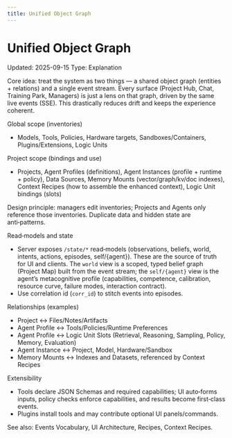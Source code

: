 ```yaml
---
title: Unified Object Graph
---
```


# Unified Object Graph
Updated: 2025-09-15
Type: Explanation

Core idea: treat the system as two things — a shared object graph (entities + relations) and a single event stream. Every surface (Project Hub, Chat, Training Park, Managers) is just a lens on that graph, driven by the same live events (SSE). This drastically reduces drift and keeps the experience coherent.

Global scope (inventories)
- Models, Tools, Policies, Hardware targets, Sandboxes/Containers, Plugins/Extensions, Logic Units

Project scope (bindings and use)
- Projects, Agent Profiles (definitions), Agent Instances (profile + runtime + policy), Data Sources, Memory Mounts (vector/graph/kv/doc indexes), Context Recipes (how to assemble the enhanced context), Logic Unit bindings (slots)

Design principle: managers edit inventories; Projects and Agents only reference those inventories. Duplicate data and hidden state are anti‑patterns.

Read‑models and state
- Server exposes `/state/*` read‑models (observations, beliefs, world, intents, actions, episodes, self/{agent}). These are the source of truth for UI and clients. The `world` view is a scoped, typed belief graph (Project Map) built from the event stream; the `self/{agent}` view is the agent’s metacognitive profile (capabilities, competence, calibration, resource curve, failure modes, interaction contract).
- Use correlation id (`corr_id`) to stitch events into episodes.

Relationships (examples)
- Project ↔ Files/Notes/Artifacts
- Agent Profile ↔ Tools/Policies/Runtime Preferences
- Agent Profile ↔ Logic Unit Slots (Retrieval, Reasoning, Sampling, Policy, Memory, Evaluation)
- Agent Instance ↔ Project, Model, Hardware/Sandbox
- Memory Mounts ↔ Indexes and Datasets, referenced by Context Recipes

Extensibility
- Tools declare JSON Schemas and required capabilities; UI auto‑forms inputs, policy checks enforce capabilities, and results become first‑class events.
- Plugins install tools and may contribute optional UI panels/commands.

See also: Events Vocabulary, UI Architecture, Recipes, Context Recipes.
